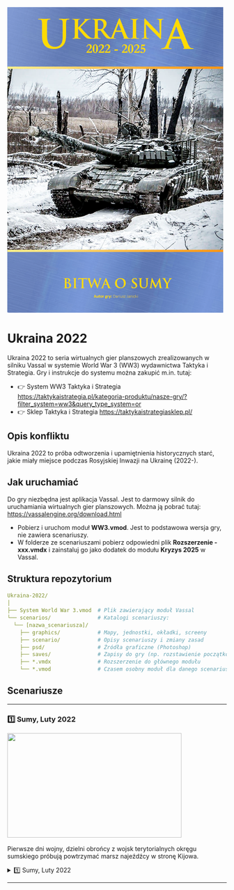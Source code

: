 <img src="scenarios/sumy_ferbruary_2022/graphics/cover-mini.png">

# Ukraina 2022

Ukraina 2022 to seria wirtualnych gier planszowych zrealizowanych w silniku Vassal w systemie World War 3 (WW3) wydawnictwa Taktyka i Strategia.
Gry i instrukcje do systemu można zakupić m.in. tutaj:

* 👉 System WW3 Taktyka i Strategia https://taktykaistrategia.pl/kategoria-produktu/nasze-gry/?filter_system=ww3&query_type_system=or
* 👉 Sklep Taktyka i Strategia https://taktykaistrategiasklep.pl/

## Opis konfliktu
Ukraina 2022 to próba odtworzenia i upamiętnienia historycznych starć, jakie miały miejsce podczas Rosyjskiej Inwazji na Ukrainę (2022-).

## Jak uruchamiać

Do gry niezbędna jest aplikacja Vassal. Jest to darmowy silnik do uruchamiania wirtualnych gier planszowych. Można ją pobrać tutaj: https://vassalengine.org/download.html

* Pobierz i uruchom moduł **WW3.vmod**. Jest to podstawowa wersja gry, nie zawiera scenariuszy.
* W folderze ze scenariuszami pobierz odpowiedni plik **Rozszerzenie - xxx.vmdx** i zainstaluj go jako dodatek do modułu **Kryzys 2025** w Vassal.

## Struktura repozytorium

``` yaml
Ukraina-2022/
│
├── System World War 3.vmod  # Plik zawierający moduł Vassal
└── scenarios/               # Katalogi scenariuszy:
  └── [nazwa_scenariusza]/
    ├── graphics/            # Mapy, jednostki, okładki, screeny
    ├── scenario/            # Opisy scenariuszy i zmiany zasad
    ├── psd/                 # Źródła graficzne (Photoshop)
    ├── saves/               # Zapisy do gry (np. rozstawienie początkowe)
    ├── *.vmdx               # Rozszerzenie do głównego modułu
    └── *.vmod               # Czasem osobny moduł dla danego scenariusza
```

## Scenariusze

---

### 1️⃣ Sumy, Luty 2022 

<img src="scenarios/sumy_ferbruary_2022/graphics/screenshots/screenshot.png" width="400" height="240">

Pierwsze dni wojny, dzielni obrońcy z wojsk terytorialnych okręgu sumskiego próbują powtrzymać marsz najeźdźcy w stronę Kijowa.

<details>
<summary>1️⃣ Sumy, Luty 2022</summary>
* <img src="scenarios/sumy_ferbruary_2022/scenario/scenario.png">
</details>

---
